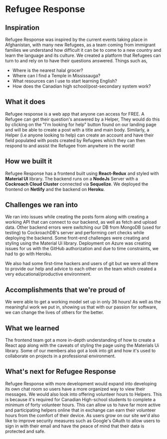 # Refugee Response

## Inspiration
Refugee Response was inspired by the current events taking place in Afghanistan, with many new Refugees, as a team coming from immigrant families we understand how difficult it can be to come to a new country and learn the language and its culture. We created a platform that Refugees can turn to and rely on to have their questions answered. Things such as,

- Where is the nearest halal grocer?
- Where can I find a Temple in Mississauga?
- What resources can I use to start learning English?
- How does the Canadian high school/post-secondary system work?

## What it does
Refugee response is a web app that anyone can access for FREE. A Refugee can get their question's answered by a Helper, They would do this by clicking on the "I'm looking for help" button found on our landing page and will be able to create a post with a title and main body. Similarly, a Helper (i.e anyone looking to help) can create an account and have their field populated with posts created by Refugees which they can then respond to and assist the Refugee from anywhere in the world!

## How we built it
Refugee Response has a frontend built using **React-Redux** and styled with **Material UI** library. The backend runs on a **NodeJs** Server with a **Cockroach Cloud Cluster** connected via **Sequelize**. We deployed the frontend on **Netlify** and the backend on **Heroku**.

## Challenges we ran into
We ran into issues while creating the posts form along with creating a working API that can connect to our backend, as well as fetch and upload data. Other backend errors were switching our DB from MongoDB (used for testing) to CockroachDB's server and performing cert checks while deploying the backend. Some front-end challenges were creating and styling using the Material Ui library. Deployment on Azure was creating issues for us with the GitHub authorization and due to time constraints, we had to go with Heroku.

We also had some first-time hackers and users of git but we were all there to provide our help and advice to each other on the team which created a very educational/productive environment.

## Accomplishments that we're proud of
We were able to get a working model set up in only 36 hours! As well as the meaningful work we put in, showing us that with our passion for software, we can change the lives of others for the better.

## What we learned
The frontend team got a more in-depth understanding of how to create a React app along with the caveats of styling the page using the Materials Ui library. Some of our members also got a look into git and how it's used to collaborate on projects in a professional environment.

## What's next for Refugee Response
Refugee Response with more development would expand into developing its own chat room so users have a more organized way to view their messages. We would also look into offering volunteer hours to Helpers. This is because it's required for Canadian High-school students to complete a minimum of forty volunteer hours. This can allow us to have far more active and participating helpers online that in exchange can earn their volunteer hours from the comfort of their device. As users grow on our site we'd also like to improve security measures such as Google's OAuth to allow users to sign in with their email and have the peace of mind that their data is protected and safe.
